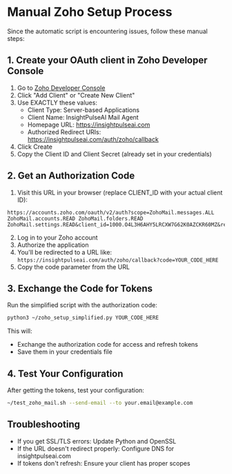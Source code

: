 # Manual Zoho Setup Process

Since the automatic script is encountering issues, follow these manual steps:

## 1. Create your OAuth client in Zoho Developer Console

1. Go to [Zoho Developer Console](https://api-console.zoho.com/)
2. Click "Add Client" or "Create New Client"
3. Use EXACTLY these values:
   - Client Type: Server-based Applications
   - Client Name: InsightPulseAI Mail Agent
   - Homepage URL: https://insightpulseai.com
   - Authorized Redirect URIs: https://insightpulseai.com/auth/zoho/callback
4. Click Create
5. Copy the Client ID and Client Secret (already set in your credentials)

## 2. Get an Authorization Code

1. Visit this URL in your browser (replace CLIENT_ID with your actual client ID):

```
https://accounts.zoho.com/oauth/v2/auth?scope=ZohoMail.messages.ALL ZohoMail.accounts.READ ZohoMail.folders.READ ZohoMail.settings.READ&client_id=1000.O4L3H6AHY5LRCXW7G62K0AZCKR60MZ&response_type=code&access_type=offline&redirect_uri=https://insightpulseai.com/auth/zoho/callback
```

2. Log in to your Zoho account
3. Authorize the application
4. You'll be redirected to a URL like:
   `https://insightpulseai.com/auth/zoho/callback?code=YOUR_CODE_HERE`
5. Copy the code parameter from the URL

## 3. Exchange the Code for Tokens

Run the simplified script with the authorization code:

```bash
python3 ~/zoho_setup_simplified.py YOUR_CODE_HERE
```

This will:
- Exchange the authorization code for access and refresh tokens
- Save them in your credentials file

## 4. Test Your Configuration

After getting the tokens, test your configuration:

```bash
~/test_zoho_mail.sh --send-email --to your.email@example.com
```

## Troubleshooting

- If you get SSL/TLS errors: Update Python and OpenSSL
- If the URL doesn't redirect properly: Configure DNS for insightpulseai.com
- If tokens don't refresh: Ensure your client has proper scopes